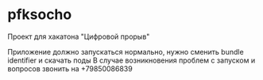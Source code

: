 # pfksocho
Проект для хакатона "Цифровой прорыв"

Приложение должно запускаться нормально, нужно сменить bundle identifier и скачать поды 
В случае возникновения проблем с запуском и вопросов звонить на +79850086839
